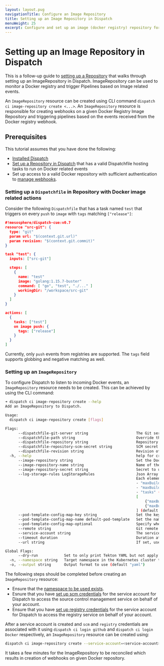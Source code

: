 ```yaml
---
layout: layout.pug
navigationTitle: Configure an Image Repository
title: Setting up an Image Repository in Dispatch
menuWeight: 25
excerpt: Configure and set up an image (docker registry) repository for access by Dispatch
---
```


# Setting up an Image Repository in Dispatch

This is a follow-up guide to [setting up a Repository](../repo-setup) that walks through setting up an ImageRepository in Dispatch. ImageRepository can be used to monitor a Docker registry and trigger Pipelines based on Image related events.

An `ImageRepository` resource can be created using CLI command `dispatch ci image-repository create <...>`. An `ImageRepository` resource is responsible for creating webhooks on a given Docker Registry Image Repository and triggering pipelines based on the events received from the Docker registry webhook.

## Prerequisites
This tutorial assumes that you have done the following:

- [Installed Dispatch](../../../install/)
- [Set up a Repository in Dispatch](../repo-setup) that has a valid Dispatchfile hosting tasks to run on Docker related events
- Set up access to a valid Docker repository with sufficient authentication to [manage webhooks](https://docs.docker.com/docker-hub/webhooks/).

### Setting up a `Dispatchfile` in Repository with Docker image related actions
Consider the following `Dispatchfile` that has a task named `test` that triggers on every `push` to `image` with `tags` matching `["release"]`:

```json
#!mesosphere/dispatch-cue:v0.7
resource "src-git": {
  type: "git"
  param url: "$(context.git.url)"
  param revision: "$(context.git.commit)"
}

task "test": {
  inputs: ["src-git"]

  steps: [
    {
      name: "test"
      image: "golang:1.15.7-buster"
      command: [ "go", "test", "./..." ]
      workingDir: "/workspace/src-git"
    }
  ]
}

actions: [
  {
    tasks: ["test"]
    on image push: {
      tags: ["release"]
    }
  }
]
``` 

Currently, only `push` events from registries are supported. The `tags` field supports globbing and negative matching as well.

### Setting up an `ImageRepository`

To configure Dispatch to listen to incoming Docker events, an `ImageRepository` resource needs to be created. This can be achieved by using the CLI command:

```bash
➜ dispatch ci image-repository create --help
Add an ImageRepository to Dispatch.

Usage:
  dispatch ci image-repository create [flags]

Flags:
      --dispatchfile-git-server string                      The Git server hosting the repository where the Dispatchfile resides. Defaults to the Git remote given by --remote, if the current directory is a Git repository.
      --dispatchfile-path string                            Override the default Dispatchfile path. (default "Dispatchfile")
      --dispatchfile-repository string                      Repository to fetch the Dispatchfile from
      --dispatchfile-repository-scm-secret string           SCM secret to use when fetching the Dispatchfile
      --dispatchfile-revision string                        Revision of Dispatchfile in SCM repo (default "master")
  -h, --help                                                help for create
      --image-repository string                             Set the Docker repository name.
      --image-repository-name string                        Name of the image repository to be created. Name is auto generated if empty.
      --image-repository-secret string                      Secret to use to create Docker webhooks
      --log-storage-rules LogStorageRules                   Json Array of rules specifying underlying log pruning rules.
                                                            Each element of array specifies three values:
                                                            - "maxBuildAge" (in days, minimum 1 day),
                                                            - "maxBuildRuns", and
                                                            - "tasks" (glob expr to match pipeline and tasks). E.g.:
                                                            [
                                                            	{"maxBuildAge": 30, "maxBuildRuns": 100, "tasks": "*"}, // Applies to entire pipeline
                                                            	{"maxBuildAge": 7, "maxBuildRuns": 200, "tasks": "unit-*"} // Applies to task(s) beginning with "unit-"
                                                            ] (default null)
      --pod-template-config-map-key string                  Set the key in ConfigMap to access the pod template (default "default-pod-template")
      --pod-template-config-map-name default-pod-template   Set the name of a ConfigMap containing a key named default-pod-template to override the globally defined pod template for this repository
      --pod-template-config-map-optional                    Specify whether the ConfigMap or its key must be defined (default true)
      --remote string                                       Git remote to look up Github repository from. (default "origin")
      --service-account string                              The service account name to use when creating pipelines.
      --timeout duration                                    Duration after which pipelines fail due to timeout. Default is to use the globally defined timeout.
      --url string                                          If set, uses this URL for the webhook URL instead of detecting from an Ingress rule.

Global Flags:
      --dry-run            Set to only print Tekton YAML but not apply it
  -n, --namespace string   Target namespace in the Kubernetes cluster to use (If empty, this is determined from kubeconfig)
  -o, --output string      Output format to use (default "yaml")
```

The following steps should be completed before creating an `ImageRepository` resource:

- Ensure that the [namespace to be used exists](https:///tutorials/ci_tutorials/repo-setup/#namespaces). 
- Esnure that you have [set up scm credentials](///tutorials/ci_tutorials/credentials/#setting-up-github-credentials) for the service account for Dispatch to access the source control management service on behalf of your account.
- Ensure that you have [set up registry credentials](///tutorials/ci_tutorials/credentials/#setting-up-github-credentials) for the service account for Dispatch to access the registry service on behalf of your account.

After a service account is created and `scm` and `registry` credentials are associated with it using `dispatch ci login github` and `dispatch ci login Docker` respectively, an `ImageRepository` resource can be created using:

```bash
dispatch ci image-repository create --service-account=<service-account> --image-repository <image-repository> --dispatchfile-repository=<dispatchfile-scm-repository>
```
It takes a few minutes for the ImageRepository to be reconciled which results in creation of webhooks on given Docker repository.
